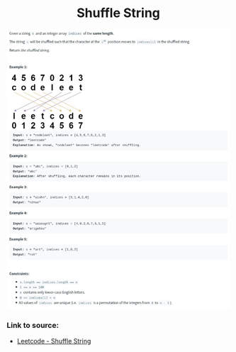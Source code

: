 <h1 align="center">Shuffle String</h1>

![alt text](https://raw.githubusercontent.com/matthew01lokiet/Github-repos-images/main/Algs/Sorting/NpykWIDi_o.png)

### Link to source: 
- <a href="https://leetcode.com/problems/shuffle-string/">Leetcode - Shuffle String</a>
